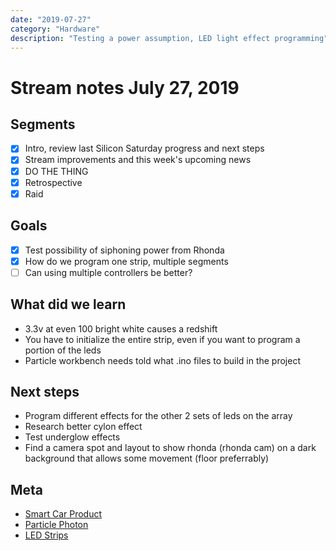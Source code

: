 ```yaml
---
date: "2019-07-27"
category: "Hardware"
description: "Testing a power assumption, LED light effect programming"
---
```


# Stream notes July 27, 2019

## Segments

- [x] Intro, review last Silicon Saturday progress and next steps
- [x] Stream improvements and this week's upcoming news
- [x] DO THE THING
- [x] Retrospective
- [x] Raid

## Goals

- [x] Test possibility of siphoning power from Rhonda
- [x] How do we program one strip, multiple segments
- [ ] Can using multiple controllers be better?

## What did we learn

- 3.3v at even 100 bright white causes a redshift
- You have to initialize the entire strip, even if you want to program a portion of the leds
- Particle workbench needs told what .ino files to build in the project

## Next steps

- Program different effects for the other 2 sets of leds on the array
- Research better cylon effect
- Test underglow effects
- Find a camera spot and layout to show rhonda (rhonda cam) on a dark background that allows some movement (floor preferrably)

## Meta

- [Smart Car Product](https://www.amazon.com/gp/product/B07KPZ8RSZ)
- [Particle Photon](https://www.amazon.com/gp/product/B016YNU1A0)
- [LED Strips](https://www.amazon.com/gp/product/B018X04ES2)
